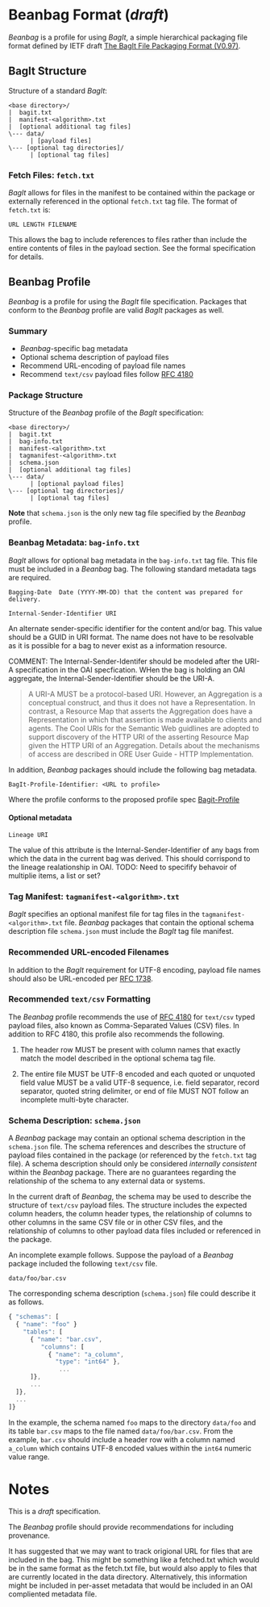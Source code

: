 # Beanbag Format (*draft*)

*Beanbag* is a profile for using *BagIt*, a simple hierarchical packaging file
format defined by IETF draft [The BagIt File Packaging Format (V0.97)][BagIt].

## BagIt Structure

Structure of a standard *BagIt*:

    <base directory>/
    |  bagit.txt
    |  manifest-<algorithm>.txt
    |  [optional additional tag files]
    \--- data/
          | [payload files]
    \--- [optional tag directories]/
          | [optional tag files]

### Fetch Files: `fetch.txt`

*BagIt* allows for files in the manifest to be contained within the package or
externally referenced in the optional `fetch.txt` tag file. The format of
`fetch.txt` is:

    URL LENGTH FILENAME

This allows the bag to include references to files rather than include the
entire contents of files in the payload section. See the formal specification
for details.

## Beanbag Profile

*Beanbag* is a profile for using the *BagIt* file specification. Packages
that conform to the *Beanbag* profile are valid *BagIt* packages as well.

### Summary

* *Beanbag*-specific bag metadata
* Optional schema description of payload files
* Recommend URL-encoding of payload file names
* Recommend `text/csv` payload files follow [RFC 4180]


### Package Structure

Structure of the *Beanbag* profile of the *BagIt* specification:

    <base directory>/
    |  bagit.txt
    |  bag-info.txt
    |  manifest-<algorithm>.txt
    |  tagmanifest-<algorithm>.txt
    |  schema.json
    |  [optional additional tag files]
    \--- data/
          | [optional payload files]
    \--- [optional tag directories]/
          | [optional tag files]

**Note** that `schema.json` is the only new tag file specified by the *Beanbag*
profile.

### Beanbag Metadata: `bag-info.txt`

*BagIt* allows for optional bag metadata in the `bag-info.txt` tag file.  This file must be included in a *Beanbag* bag.  The following standard metadata tags are required.

    Bagging-Date  Date (YYYY-MM-DD) that the content was prepared for delivery.

    Internal-Sender-Identifier URI
    
An alternate sender-specific identifier for the content and/or bag.  This value should be a GUID in URI format. The name does not have to be resolvable as it is possible for a bag to never exist as a information resource.
    
COMMENT: The Internal-Sender-Identifer should be modeled after the URI-A specification in the OAI specfication. WHen the bag is holding an OAI aggregate, the Internal-Sender-Identifier should be the URI-A.

> A URI-A MUST be a protocol-based URI. However, an Aggregation is a conceptual construct, and thus it does not have a Representation. In contrast, a Resource Map that asserts the Aggregation does have a Representation in which  that assertion is made available to clients and agents. The Cool URIs for the Semantic Web guidlines are adopted to support discovery of the HTTP URI of the asserting Resource Map given the HTTP URI of an Aggregation. Details about the mechanisms of access are described in ORE User Guide - HTTP Implementation.

In addition, *Beanbag* packages should include the following bag metadata.

    BagIt-Profile-Identifier: <URL to profile>

Where the profile conforms to the proposed profile spec [Bagit-Profile]


#### Optional metadata

    Lineage URI
    
The value of this attribute is the Internal-Sender-Identifier of any bags from which the data in the current bag was derived.  This should corrispond to the lineage realationship in OAI.  TODO: Need to specifify behavoir of multiplie items, a list or set?

### Tag Manifest: `tagmanifest-<algorithm>.txt`

*BagIt* specifies an optional manifest file for tag files in the
`tagmanifest-<algorithm>.txt` file. *Beanbag* packages that contain the optional
schema description file `schema.json` must include the *BagIt* tag file
manifest.

### Recommended URL-encoded Filenames

In addition to the *BagIt* requirement for UTF-8 encoding, payload file names
should also be URL-encoded per [RFC 1738].

### Recommended `text/csv` Formatting

The *Beanbag* profile recommends the use of [RFC 4180] for `text/csv` typed
payload files, also known as Comma-Separated Values (CSV) files. In addition to
RFC 4180, this profile also recommends the following.

1. The header row MUST be present with column names that exactly match the
   model described in the optional schema tag file.

2. The entire file MUST be UTF-8 encoded and each quoted or unquoted field value
   MUST be a valid UTF-8 sequence, i.e. field separator, record separator,
   quoted string delimiter, or end of file MUST NOT follow an incomplete
   multi-byte character.

### Schema Description: `schema.json`

A *Beanbag* package may contain an optional schema description in the
`schema.json` file. The schema references and describes the structure of payload
files contained in the package (or referenced by the `fetch.txt` tag file). A
schema description should only be considered *internally consistent* within the
*Beanbag* package. There are no guarantees regarding the relationship of the
schema to any external data or systems.

In the current draft of *Beanbag*, the schema may be used to describe the
structure of `text/csv` payload files. The structure includes the expected
column headers, the column header types, the relationship of columns to other
columns in the same CSV file or in other CSV files, and the relationship of
columns to other payload data files included or referenced in the package.

An incomplete example follows. Suppose the payload of a *Beanbag* package
included the following `text/csv` file.

```
data/foo/bar.csv
```

The corresponding schema description (`schema.json`) file could describe it as
follows.

```javascript
{ "schemas": [
  { "name": "foo" }
    "tables": [
      { "name": "bar.csv",
         "columns": [
           { "name": "a_column",
             "type": "int64" },
              ...
      ]},
      ...
  ]},
  ...
]}
```

In the example, the schema named `foo` maps to the directory `data/foo` and its
table `bar.csv` maps to the file named `data/foo/bar.csv`. From the example,
`bar.csv` should include a header row with a column named `a_column` which
contains UTF-8 encoded values within the `int64` numeric value range.

# Notes

This is a *draft* specification.

The *Beanbag* profile should provide recommendations for including provenance.

It has suggested that we may want to track origional URL for files that are included in the bag. This might be something like a fetched.txt which would be in the same format as the fetch.txt file, but would also apply to files that are currently located in the data directory.  Alternatively, this information might be included in per-asset metadata that would be included in an OAI compliented metadata file.


[BagIt]: https://tools.ietf.org/html/draft-kunze-bagit-11 "The BagIt File Packaging Format (V0.97)"
[BagIt-Profile]: https://github.com/ruebot/bagit-profiles
[RFC 1738]: http://www.ietf.org/rfc/rfc1738.txt "RFC 1738"
[RFC 4180]: http://www.ietf.org/rfc/rfc4180.txt "RFC 4180"
